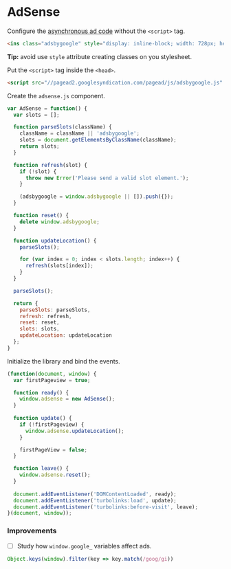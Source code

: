 # AdSense

Configure the [asynchronous ad code](https://support.google.com/adsense/answer/3221666) without the `<script>` tag.

``` html
<ins class="adsbygoogle" style="display: inline-block; width: 728px; height: 90px" data-ad-client="ca-pub-xxxxxxxxxxxxxxxx" data-ad-slot="1234567890"></ins>
```

**Tip:** avoid use `style` attribute creating classes on you stylesheet.

Put the `<script>` tag inside the `<head>`.

``` html
<script src="//pagead2.googlesyndication.com/pagead/js/adsbygoogle.js" async></script>
```

Create the `adsense.js` component.

``` js
var AdSense = function() {
  var slots = [];

  function parseSlots(className) {
    className = className || 'adsbygoogle';
    slots = document.getElementsByClassName(className);
    return slots;
  }

  function refresh(slot) {
    if (!slot) {
      throw new Error('Please send a valid slot element.');
    }

    (adsbygoogle = window.adsbygoogle || []).push({});
  }

  function reset() {
    delete window.adsbygoogle;
  }

  function updateLocation() {
    parseSlots();

    for (var index = 0; index < slots.length; index++) {
      refresh(slots[index]);
    }
  }

  parseSlots();

  return {
    parseSlots: parseSlots,
    refresh: refresh,
    reset: reset,
    slots: slots,
    updateLocation: updateLocation
  };
}
```

Initialize the library and bind the events.

``` js
(function(document, window) {
  var firstPageview = true;

  function ready() {
    window.adsense = new AdSense();
  }
  
  function update() {
    if (!firstPageview) {
      window.adsense.updateLocation();
    }

    firstPageView = false;
  }

  function leave() {
    window.adsense.reset();
  }
  
  document.addEventListener('DOMContentLoaded', ready);
  document.addEventListener('turbolinks:load', update);
  document.addEventListener('turbolinks:before-visit', leave);
}(document, window));
```

### Improvements

- [ ] Study how `window.google_` variables affect ads.

``` js
Object.keys(window).filter(key => key.match(/goog/gi))
```
